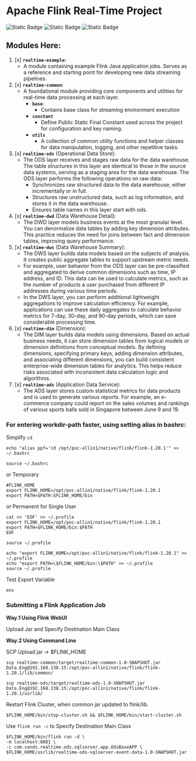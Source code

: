 # Apache Flink Real-Time Project

![Static Badge](https://img.shields.io/badge/Apache-Flink-blue?logo=apache&logoColor=%23E6526F&labelColor=black)
![Static Badge](https://img.shields.io/badge/Apache-Kafka-blue?logo=apache&logoColor=%23E6526F&labelColor=black)
![Static Badge](https://img.shields.io/badge/Apache-Paimon-blue?logo=apache&logoColor=%23E6526F&labelColor=black)

## Modules Here:

1. [x] **`realtime-example`**: 
   * A module containing example Flink Java application jobs. Serves as a reference and starting point for developing new data streaming pipelines.
1. [x] **`realtime-common`**: 
   * A foundational module providing core components and utilities for real-time data processing at each layer.
      * **`base`**: 
        * Contains base class for streaming environment execution
      * **`constant`**
        * Define Public Static Final Constant used across the project for configuration and key naming.
      * **`utils`**
        * A collection of common utility functions and helper classes for data manipulation, logging, and other repetitive tasks.
1. [x] **`realtime-ods`** (Operational Data Store):
   * The ODS layer receives and stages raw data for the data warehouse. The table structures in this layer are identical to those in the source data systems, serving as a staging area for the data warehouse. The ODS layer performs the following operations on raw data:
     * Synchronizes raw structured data to the data warehouse, either incrementally or in full.
     * Structures raw unstructured data, such as log information, and stores it in the data warehouse.
     * Ensures table names in this layer start with ods.
1. [x] **`realtime-dwd`** (Data Warehouse Detail):
   * The DWD layer models business events at the most granular level. You can denormalize data tables by adding key dimension attributes. This practice reduces the need for joins between fact and dimension tables, improving query performance.
1. [x] **`realtime-dws`** (Data Warehouse Summary):
   * The DWS layer builds data models based on the subjects of analysis. It creates public aggregate tables to support upstream metric needs.
   * For example, user behavior from the ODS layer can be pre-classified and aggregated to derive common dimensions such as time, IP address, and ID. This data can be used to calculate metrics, such as the number of products a user purchased from different IP addresses during various time periods.
   * In the DWS layer, you can perform additional lightweight aggregations to improve calculation efficiency. For example, applications can use these daily aggregates to calculate behavior metrics for 7-day, 30-day, and 90-day periods, which can save considerable processing time.
1. [x] **`realtime-dim`** (Dimension): 
   * The DIM layer builds data models using dimensions. Based on actual business needs, it can store dimension tables from logical models or dimension definitions from conceptual models. By defining dimensions, specifying primary keys, adding dimension attributes, and associating different dimensions, you can build consistent enterprise-wide dimension tables for analytics. This helps reduce risks associated with inconsistent data calculation logic and algorithms.
1. [x] **`realtime-ads`** (Application Data Service): 
   * The ADS layer stores custom statistical metrics for data products and is used to generate various reports. For example, an e-commerce company could report on the sales volumes and rankings of various sports balls sold in Singapore between June 9 and 19.

### For entering workdir-path faster, using setting alias in bashrc:

Simplify `cd`
```
echo "alias ppf='cd /opt/poc-allin1/native/flink/flink-1.20.1'" >> ~/.bashrc

source ~/.bashrc
```
or Temporary
```
#FLINK_HOME
export FLINK_HOME=/opt/poc-allin1/native/flink/flink-1.20.1
export PATH=$PATH:$FLINK_HOME/bin
```
or Permanent for Single User
```
cat << 'EOF' >> ~/.profile
export FLINK_HOME=/opt/poc-allin1/native/flink/flink-1.20.1
export PATH=$FLINK_HOME/bin:$PATH
EOF

source ~/.profile
```
```
echo "export FLINK_HOME=/opt/poc-allin1/native/flink/flink-1.20.1" >> ~/.profile
echo "export PATH=\$FLINK_HOME/bin:\$PATH" >> ~/.profile
source ~/.profile
```
Test Export Variable
```
env
```

### Submitting a Flink Application Job

**Way.1 Using Flink WebUI**

Upload Jar and Specify Destination Main Class

**Way.2 Using Command Line**

SCP Upload jar -> $FLINK_HOME

```shell
scp realtime-common/target/realtime-common-1.0-SNAPSHOT.jar Data.Eng@192.168.138.15:/opt/poc-allin1/native/flink/flink-1.20.1/lib/common/
```

```shell
scp realtime-ods/target/realtime-ods-1.0-SNAPSHOT.jar Data.Eng@192.168.138.15:/opt/poc-allin1/native/flink/flink-1.20.1/usrlib/
```

Restart Flink Cluster, when common jar updated to flink/lib.
```
$FLINK_HOME/bin/stop-cluster.sh && $FLINK_HOME/bin/start-cluster.sh
```

Use `flink run -c` to Specify Destination Main Class

```
$FLINK_HOME/bin/flink run -d \
-m localhost:8081 \
-c com.sands.realtime.ods.sqlserver.app.OdsBaseAPP \
$FLINK_HOME/usrlib/realtime-ods-sqlserver-event-data-1.0-SNAPSHOT.jar
```
